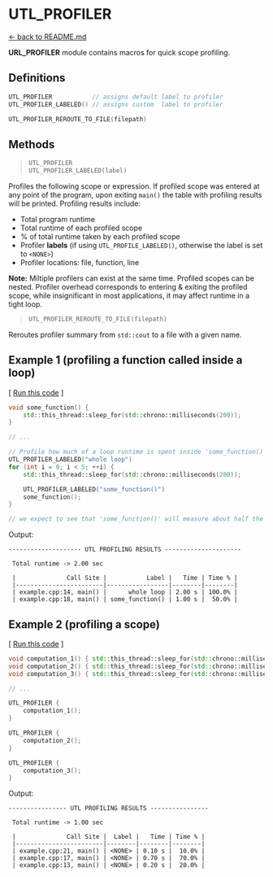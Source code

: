 # UTL_PROFILER

[<- back to README.md](https://github.com/DmitriBogdanov/prototyping_utils/tree/master)

**URL_PROFILER** module contains macros for quick scope profiling.

## Definitions

```cpp
UTL_PROFILER           // assigns default label to profiler
UTL_PROFILER_LABELED() // assigns custom  label to profiler

UTL_PROFILER_REROUTE_TO_FILE(filepath)
```

## Methods

> ```cpp
> UTL_PROFILER
> UTL_PROFILER_LABELED(label)
> ```

Profiles the following scope or expression. If profiled scope was entered at any point of the program, upon exiting `main()` the table with profiling results will be printed. Profiling results include:

- Total program runtime
- Total runtime of each profiled scope
- % of total runtime taken by each profiled scope
- Profiler **labels** (if using `UTL_PROFILE_LABELED()`, otherwise the label is set to `<NONE>`)
- Profiler locations: file, function, line

**Note:** Miltiple profilers can exist at the same time. Profiled scopes can be nested. Profiler overhead corresponds to entering & exiting the profiled scope, while insignificant in most applications, it may affect runtime in a tight loop.

> ```cpp
> UTL_PROFILER_REROUTE_TO_FILE(filepath)
> ```

Reroutes profiler summary from `std::cout` to a file with a given name.

## Example 1 (profiling a function called inside a loop)

[ [Run this code](https://godbolt.org/#g:!((g:!((g:!((h:codeEditor,i:(filename:'1',fontScale:14,fontUsePx:'0',j:1,lang:c%2B%2B,selection:(endColumn:34,endLineNumber:11,positionColumn:34,positionLineNumber:11,selectionStartColumn:34,selectionStartLineNumber:11,startColumn:34,startLineNumber:11),source:'%23include+%3Chttps://raw.githubusercontent.com/DmitriBogdanov/prototyping_utils/master/include/proto_utils.hpp%3E%0A%0A%23include+%3Cthread%3E%0A%0A%0Avoid+some_function()+%7B%0A++++std::this_thread::sleep_for(std::chrono::milliseconds(200))%3B%0A%7D%0A%0A%0Aint+main(int+argc,+char+**argv)+%7B%0A++++%0A++++//+Profile+how+much+of+a+loop+runtime+is+spent+inside+!'some_function()!'%0A%09UTL_PROFILER_LABELED(%22whole+loop%22)%0A%09for+(int+i+%3D+0%3B+i+%3C+5%3B+%2B%2Bi)+%7B%0A%09%09std::this_thread::sleep_for(std::chrono::milliseconds(200))%3B%0A%0A%09%09UTL_PROFILER_LABELED(%22some_function()%22)%0A%09%09some_function()%3B%0A%09%7D%0A++++%0A%09//+we+expect+to+see+that+!'some_function()!'+will+measure+about+half+the+time+of+the+!'whole+loop!'%0A%0A++++return+0%3B%0A%7D%0A'),l:'5',n:'0',o:'C%2B%2B+source+%231',t:'0')),k:70.70496083550914,l:'4',n:'0',o:'',s:0,t:'0'),(g:!((g:!((h:compiler,i:(compiler:clang1600,filters:(b:'0',binary:'1',binaryObject:'1',commentOnly:'0',debugCalls:'1',demangle:'0',directives:'0',execute:'0',intel:'0',libraryCode:'0',trim:'1',verboseDemangling:'0'),flagsViewOpen:'1',fontScale:14,fontUsePx:'0',j:1,lang:c%2B%2B,libs:!(),options:'-std%3Dc%2B%2B17+-O2',overrides:!(),selection:(endColumn:1,endLineNumber:1,positionColumn:1,positionLineNumber:1,selectionStartColumn:1,selectionStartLineNumber:1,startColumn:1,startLineNumber:1),source:1),l:'5',n:'0',o:'+x86-64+clang+16.0.0+(Editor+%231)',t:'0')),header:(),l:'4',m:50,n:'0',o:'',s:0,t:'0'),(g:!((h:output,i:(compilerName:'x86-64+clang+16.0.0',editorid:1,fontScale:14,fontUsePx:'0',j:1,wrap:'1'),l:'5',n:'0',o:'Output+of+x86-64+clang+16.0.0+(Compiler+%231)',t:'0')),k:46.69421860597116,l:'4',m:50,n:'0',o:'',s:0,t:'0')),k:29.295039164490866,l:'3',n:'0',o:'',t:'0')),l:'2',n:'0',o:'',t:'0')),version:4) ]
```cpp
void some_function() {
    std::this_thread::sleep_for(std::chrono::milliseconds(200));
}

// ...

// Profile how much of a loop runtime is spent inside 'some_function()'
UTL_PROFILER_LABELED("whole loop")
for (int i = 0; i < 5; ++i) {
    std::this_thread::sleep_for(std::chrono::milliseconds(200));

    UTL_PROFILER_LABELED("some_function()")
    some_function();
}

// we expect to see that 'some_function()' will measure about half the time of the 'whole loop'
```

Output:
```
-------------------- UTL PROFILING RESULTS ---------------------

 Total runtime -> 2.00 sec

 |              Call Site |           Label |   Time | Time % |
 |------------------------|-----------------|--------|--------|
 | example.cpp:14, main() |      whole loop | 2.00 s | 100.0% |
 | example.cpp:18, main() | some_function() | 1.00 s |  50.0% |
```

## Example 2 (profiling a scope)

[ [Run this code](https://godbolt.org/#g:!((g:!((g:!((h:codeEditor,i:(filename:'1',fontScale:14,fontUsePx:'0',j:1,lang:c%2B%2B,selection:(endColumn:6,endLineNumber:23,positionColumn:2,positionLineNumber:13,selectionStartColumn:6,selectionStartLineNumber:23,startColumn:2,startLineNumber:13),source:'%23include+%3Chttps://raw.githubusercontent.com/DmitriBogdanov/prototyping_utils/master/include/proto_utils.hpp%3E%0A%0A%23include+%3Cthread%3E%0A%0A%0Avoid+computation_1()+%7B+std::this_thread::sleep_for(std::chrono::milliseconds(200))%3B+%7D%0Avoid+computation_2()+%7B+std::this_thread::sleep_for(std::chrono::milliseconds(700))%3B+%7D%0Avoid+computation_3()+%7B+std::this_thread::sleep_for(std::chrono::milliseconds(100))%3B+%7D%0A%0A%0Aint+main(int+argc,+char+**argv)+%7B%0A++++%0A%09UTL_PROFILER+%7B%0A++++++++computation_1()%3B%0A++++%7D%0A%0A++++UTL_PROFILER+%7B%0A++++++++computation_2()%3B%0A++++%7D%0A%0A++++UTL_PROFILER+%7B%0A++++++++computation_3()%3B%0A++++%7D%0A%0A++++return+0%3B%0A%7D%0A'),l:'5',n:'0',o:'C%2B%2B+source+%231',t:'0')),k:70.70496083550914,l:'4',n:'0',o:'',s:0,t:'0'),(g:!((g:!((h:compiler,i:(compiler:clang1600,filters:(b:'0',binary:'1',binaryObject:'1',commentOnly:'0',debugCalls:'1',demangle:'0',directives:'0',execute:'0',intel:'0',libraryCode:'0',trim:'1',verboseDemangling:'0'),flagsViewOpen:'1',fontScale:14,fontUsePx:'0',j:1,lang:c%2B%2B,libs:!(),options:'-std%3Dc%2B%2B17+-O2',overrides:!(),selection:(endColumn:1,endLineNumber:1,positionColumn:1,positionLineNumber:1,selectionStartColumn:1,selectionStartLineNumber:1,startColumn:1,startLineNumber:1),source:1),l:'5',n:'0',o:'+x86-64+clang+16.0.0+(Editor+%231)',t:'0')),header:(),l:'4',m:50,n:'0',o:'',s:0,t:'0'),(g:!((h:output,i:(compilerName:'x86-64+clang+16.0.0',editorid:1,fontScale:14,fontUsePx:'0',j:1,wrap:'1'),l:'5',n:'0',o:'Output+of+x86-64+clang+16.0.0+(Compiler+%231)',t:'0')),k:46.69421860597116,l:'4',m:50,n:'0',o:'',s:0,t:'0')),k:29.295039164490866,l:'3',n:'0',o:'',t:'0')),l:'2',n:'0',o:'',t:'0')),version:4) ]
```cpp
void computation_1() { std::this_thread::sleep_for(std::chrono::milliseconds(200)); }
void computation_2() { std::this_thread::sleep_for(std::chrono::milliseconds(700)); }
void computation_3() { std::this_thread::sleep_for(std::chrono::milliseconds(100)); }

// ...

UTL_PROFILER {
    computation_1();
}

UTL_PROFILER {
    computation_2();
}

UTL_PROFILER {
    computation_3();
}
```

Output:
```
---------------- UTL PROFILING RESULTS ----------------

 Total runtime -> 1.00 sec

 |              Call Site |  Label |   Time | Time % |
 |------------------------|--------|--------|--------|
 | example.cpp:21, main() | <NONE> | 0.10 s |  10.0% |
 | example.cpp:17, main() | <NONE> | 0.70 s |  70.0% |
 | example.cpp:13, main() | <NONE> | 0.20 s |  20.0% |
```